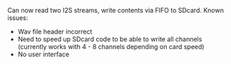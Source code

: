 Can now read two I2S streams, write contents via FIFO to SDcard.
Known issues:
- Wav file header incorrect
- Need to speed up SDcard code to be able to write all channels (currently works with 4 - 8 channels depending on card speed)
- No user interface
